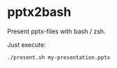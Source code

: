 # pptx2bash
Present pptx-files with bash / zsh.

Just execute:

`./present.sh my-presentation.pptx`


